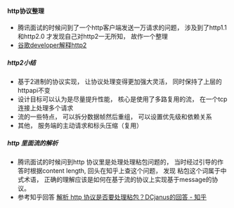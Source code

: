 #### http协议整理
- 腾讯面试的时候问到了一个http客户端发送一万请求的问题， 涉及到了http1.1 和http2.0 才发现自己对http2一无所知， 故作一个整理
- [谷歌developer解释http2](https://developers.google.com/web/fundamentals/performance/http2/?hl=zh-cn)
##### http2小结
- 基于2进制的协议实现， 让协议处理变得更加强大灵活， 同时保持了上层的httpapi不变
- 设计目标可以认为是尽量提升性能， 核心是使用了多路复用的流， 在一个tcp连接上处理多个请求
- 流的一些特点， 可以拆分数据帧然后重组， 可以设置优先级和依赖关系
- 其他， 服务端的主动请求和标头压缩（复用）
##### http 里面流的解析
- 腾讯面试的时候问到http 协议里是处理处理粘包问题的， 当时经过引导的作答时根据content length, 回头在知乎上查这个问题， 发现
粘包这个词属于中式术语， 正确的理解应该是如何在基于流的协议上实现基于message的协议。
- 参考知乎回答 [解析 http 协议是否要处理粘包？DCjanus的回答 - 知乎](https://www.zhihu.com/question/24598268/answer/625136503)
